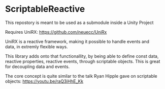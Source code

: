 # ScriptableReactive
This repostory is meant to be used as a submodule inside a Unity Project

Requires UniRX: https://github.com/neuecc/UniRx

UniRX is a reactive framework, making it possible to handle events and data, in extremly flexible ways.


This library adds onto that functionallity, by being able to define const data, reactive properties, reactive events, through scriptable objects. This is great for decoupling data and events.

The core concept is quite similar to the talk Ryan Hipple gave on scriptable objects: https://youtu.be/raQ3iHhE_Kk

